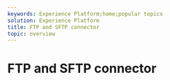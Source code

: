 ```yaml
---
keywords: Experience Platform;home;popular topics
solution: Experience Platform
title: FTP and SFTP connector
topic: overview
---
```


# FTP and SFTP connector